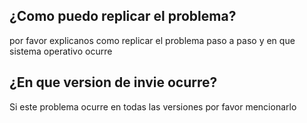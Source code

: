 ## ¿Como puedo replicar el problema?
por favor explicanos como replicar el problema paso a paso y en que sistema operativo ocurre 
## ¿En que version de invie ocurre?
Si este problema ocurre en todas las versiones por favor mencionarlo
